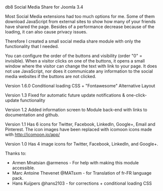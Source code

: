 db8 Social Media Share for Joomla 3.4

Most Social Media extensions had too much options for me. 
Some of them download JavaScript from external sites to show how many of your friends have shared the page.
Besides of a performance decrease because of the loading, it can also cause privacy issues.

Therefore I created a small social media share module with only the functionality that I needed. 

You can configure the order of the buttons and visibility (order "0" = invisible). When a visitor clicks on one of the buttons, it opens a small window where the visitor can change the text with link to your page. It does not use JavaScript, nor does it communicate any information to the social media websites if the buttons are not clicked.

Version 1.6.0
Conditional loading CSS + "Fontawesome" Alternative Layout

Version 1.3
Fixed <updateserver> for automatic future update notifications & one-click-update functionality

Version 1.2 
Added information screen to Module back-end with links to documentation and github.

Version 1.1 
Has 6 icons for Twitter, Facebook, LinkedIn, Google+, Email and Pinterest.
The icon images have been replaced with icomoon icons made with http://icomoon.io/app/

Version 1.0
Has 4 image icons for Twitter, Facebook, LinkedIn, and Google+.


Thanks to:
* Armen Mnatsian @armenos - For help with making this module accessible.
* Marc Antoine Thevenet @MATsxm - for Translation of fr-FR language pack.
* Hans Kuijpers @hans2103 - for corrections + conditional loading CSS
